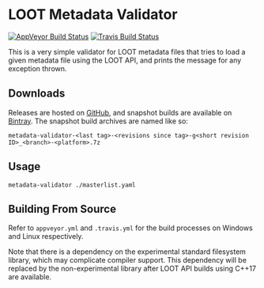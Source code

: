 LOOT Metadata Validator
=======================

[![AppVeyor Build Status](https://ci.appveyor.com/api/projects/status/github/loot/metadata-validator?branch=master&svg=true)](https://ci.appveyor.com/project/LOOT/metadata-validator)
[![Travis Build Status](https://travis-ci.org/loot/metadata-validator.svg?branch=master)](https://travis-ci.org/loot/metadata-validator)

This is a very simple validator for LOOT metadata files that tries to load a
given metadata file using the LOOT API, and prints the message for any exception
thrown.

## Downloads

Releases are hosted on [GitHub](https://github.com/loot/metadata-validator/releases), and snapshot builds are available on [Bintray](https://bintray.com/loot/snapshots/metadata-validator). The snapshot build archives are named like so:

```
metadata-validator-<last tag>-<revisions since tag>-g<short revision ID>_<branch>-<platform>.7z
```

## Usage

```
metadata-validator ./masterlist.yaml
```

## Building From Source

Refer to `appveyor.yml` and `.travis.yml` for the build processes on Windows and
Linux respectively.

Note that there is a dependency on the experimental standard filesystem library,
which may complicate compiler support. This dependency will be replaced by the
non-experimental library after LOOT API builds using C++17 are available.
